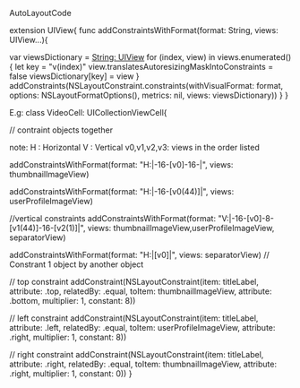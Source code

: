    AutoLayoutCode

extension UIView{ func addConstraintsWithFormat(format: String, views: UIView...){

var viewsDictionary = [String: UIView]()
for (index, view) in views.enumerated(){
    let key = "v\(index)"
    view.translatesAutoresizingMaskIntoConstraints = false
    viewsDictionary[key] = view
}
addConstraints(NSLayoutConstraint.constraints(withVisualFormat: format, options: NSLayoutFormatOptions(), metrics: nil, views: viewsDictionary))
}
}

E.g: class VideoCell: UICollectionViewCell{

// contraint objects together

note: H : Horizontal V : Vertical v0,v1,v2,v3: views in the order listed

 addConstraintsWithFormat(format: "H:|-16-[v0]-16-|", views: thumbnailImageView)

addConstraintsWithFormat(format: "H:|-16-[v0(44)]|", views: userProfileImageView)


//vertical constraints
addConstraintsWithFormat(format: "V:|-16-[v0]-8-[v1(44)]-16-[v2(1)]|", views: thumbnailImageView,userProfileImageView, separatorView)

addConstraintsWithFormat(format: "H:|[v0]|", views: separatorView)
// Constrant 1 object by another object

// top constraint
addConstraint(NSLayoutConstraint(item: titleLabel, attribute: .top, relatedBy: .equal, toItem: thumbnailImageView, attribute: .bottom, multiplier: 1, constant: 8))

// left constraint
addConstraint(NSLayoutConstraint(item: titleLabel, attribute: .left, relatedBy: .equal, toItem: userProfileImageView, attribute: .right, multiplier: 1, constant: 8))

// right constraint
addConstraint(NSLayoutConstraint(item: titleLabel, attribute: .right, relatedBy: .equal, toItem: thumbnailImageView, attribute: .right, multiplier: 1, constant: 0))
}
